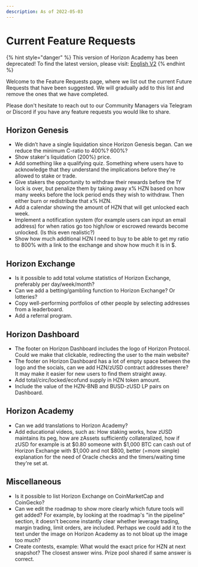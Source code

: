 ```yaml
---
description: As of 2022-05-03
---
```


# Current Feature Requests

{% hint style="danger" %}
This version of Horizon Academy has been deprecated! To find the latest version, please visit: [English V2](https://academy.horizonprotocol.com/)
{% endhint %}

Welcome to the Feature Requests page, where we list out the current Future Requests that have been suggested. We will gradually add to this list and remove the ones that we have completed.

Please don't hesitate to reach out to our Community Managers via Telegram or Discord if you have any feature requests you would like to share.

## Horizon Genesis

* We didn’t have a single liquidation since Horizon Genesis began. Can we reduce the minimum C-ratio to 400%? 600%?
* Show staker's liquidation (200%) price.
* Add something like a qualifying quiz. Something where users have to acknowledge that they understand the implications before they're allowed to stake or trade.
* Give stakers the opportunity to withdraw their rewards before the 1Y lock is over, but penalize them by taking away x% HZN based on how many weeks before the lock period ends they wish to withdraw. Then either burn or redistribute that x% HZN.
* Add a calendar showing the amount of HZN that will get unlocked each week.
* Implement a notification system (for example users can input an email address) for when ratios go too high/low or escrowed rewards become unlocked. (Is this even realistic?)
* Show how much additional HZN I need to buy to be able to get my ratio to 800% with a link to the exchange and show how much it is in $.

## Horizon Exchange

* Is it possible to add total volume statistics of Horizon Exchange, preferably per day/week/month?
* Can we add a betting/gambling function to Horizon Exchange? Or lotteries?
* Copy well-performing portfolios of other people by selecting addresses from a leaderboard.
* Add a referral program.

## Horizon Dashboard

* The footer on Horizon Dashboard includes the logo of Horizon Protocol. Could we make that clickable, redirecting the user to the main website?
* The footer on Horizon Dashboard has a lot of empty space between the logo and the socials, can we add HZN/zUSD contract addresses there? It may make it easier for new users to find them straight away.
* Add total/circ/locked/ecofund supply in HZN token amount.
* Include the value of the HZN-BNB and BUSD-zUSD LP pairs on Dashboard.

## Horizon Academy

* Can we add translations to Horizon Academy?
* Add educational videos, such as: How staking works, how zUSD maintains its peg, how are zAssets sufficiently collateralized, how if zUSD for example is at $0.80 someone with $1,000 BTC can cash out of Horizon Exchange with $1,000 and not $800, better (=more simple) explanation for the need of Oracle checks and the timers/waiting time they're set at.

## Miscellaneous

* Is it possible to list Horizon Exchange on CoinMarketCap and CoinGecko?
* Can we edit the roadmap to show more clearly which future tools will get added? For example, by looking at the roadmap's "in the pipeline" section, it doesn't become instantly clear whether leverage trading, margin trading, limit orders, are included. Perhaps we could add it to the text under the image on Horizon Academy as to not bloat up the image too much?
* Create contests, example: What would the exact price for HZN at next snapshot? The closest answer wins. Prize pool shared if same answer is correct.
